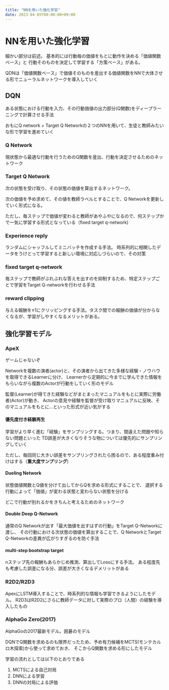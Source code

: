 ```yaml
---
title: "NNを用いた強化学習"
date: 2023-04-05T00:00:00+09:00
---
```

# NNを用いた強化学習

細かい部分は前述。
基本的には行動毎の価値をもとに動作を決める「価値関数ベース」と
行動そのものを決定して学習する「方策ベース」がある。

QDNは「価値関数ベース」で価値そのものを産出する価値関数をNNで大体させる形でニューラルネットワークを導入していく

## DQN

ある状態における行動を入力、その行動価値の出力部分(Q関数)をディープラーニングで計算させる手法

おもにQ network + Target Q Networkの２つのNNを用いて、生徒と教師みたいな形で学習を進めていく

### Q Network

現状態から最適な行動を行うためのQ関数を産出、行動を決定させるためのネットワーク

### Target Q Network

次の状態を受け取り、その状態の価値を算出するネットワーク。

次の価値を予め求めて、その値を教師ラベルとすることで、Q Networkを更新していく形式になる。

ただし、毎ステップで価値が変わると教師があやふやになるので、何ステップかで一気に学習する形式となっている（fixed target q-network)

### Experience reply

ランダムにシャッフルしてミニバッチを作成する手法。
時系列的に相関したデータをうけとって学習すると新しい環境に対応しづらいので、その対策
### fixed target q-network

毎ステップで教師がぶれぶれな答えを出すのを抑制するため、特定ステップごとで学習をTarget Q-networkを行わせる手法

### reward clipping

与える報酬を±1にクリッピングする手法。タスク間での報酬の価値が分からなくなるが、学習がしやすくなるメリットがある。

## 強化学習モデル

### ApeX

ゲームじゃないぞ

Networkを複数の演者(actor)と、その演者から出てきた多様な経験・ノウハウを取得できるLearnerに分け、
Learnerから定期的に今までに学んできた情報をもらいながら複数のActorが行動をしていく形のモデル

監督(Learner)が得てきた経験などがまとまったマニュアルをもとに実際に労働者(Actor)が動き、
Actorの意見や経験を監督が受け取りマニュアルに反映、そのマニュアルをもとに...といった形式が近い気がする

#### 優先度付き経験再生

学習がより早く進む「経験」をサンプリングする。つまり、間違えた問題や知らない問題といった
TD誤差が大きくなりそうな物については優先的にサンプリングしていく

ただし、毎回同じ大きい誤差をサンプリングされたら困るので、ある程度重み付けはする（**重大度サンプリング**)

#### Dueling Network

状態価値関数とQ値を分けて出してからQを求める形式にすることで、
選択する行動によって「価値」が変わる状態と変わらない状態を分ける

どこで行動が別れるかをきちんと考えるためのネットワーク

#### Double Deep Q-Network

通常のQ Networkが出す「最大価値を出すはずの行動」をTarget Q-Networkに渡し、
その行動における次状態の価値を算出することで、Q NetworkとTarget Q-Networkの差異が広がりすぎるのを防ぐ手法

#### multi-step bootstrap target

nステップ先の報酬もあらかじめ推測、算出してLossにする手法。
ある程度先も考慮した誤差になる分、誤差が大きくなるデメリットがある

### R2D2/R2D3

ApexにLSTM導入することで、時系列的な情報も学習できるようにしたモデル。
R2D3はR2D2にさらに教師データに対して実際のプロ（人間）の経験を導入したもの

### AlphaGo Zero(2017)

AlphaGoの2017最新モデル。囲碁のモデル

DQNでQ関数を求めるのも限界だったため、予め有力候補をMCTS(モンテカルロ木探索)から使って求めておき、
そこからQ関数を求める形にしたモデル

学習の流れとしては以下のとおりである
1. MCTSによる自己対局
2. DNNによる学習
3. DNNの対局による評価